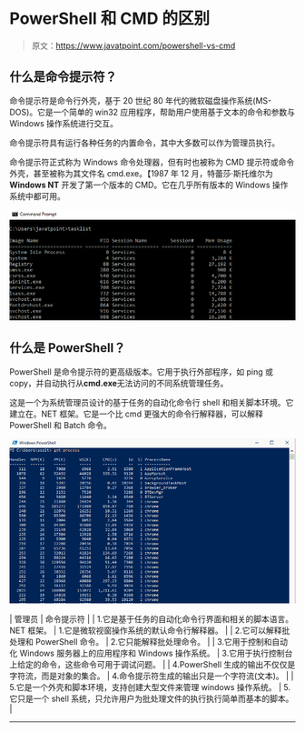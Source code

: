 # PowerShell 和 CMD 的区别

> 原文：<https://www.javatpoint.com/powershell-vs-cmd>

## 什么是命令提示符？

命令提示符是命令行外壳，基于 20 世纪 80 年代的微软磁盘操作系统(MS-DOS)。它是一个简单的 win32 应用程序，帮助用户使用基于文本的命令和参数与 Windows 操作系统进行交互。

命令提示符具有运行各种任务的内置命令，其中大多数可以作为管理员执行。

命令提示符正式称为 Windows 命令处理器，但有时也被称为 CMD 提示符或命令外壳，甚至被称为其文件名 cmd.exe。【1987 年 12 月，特蕾莎·斯托维尔为 **Windows NT** 开发了第一个版本的 CMD。它在几乎所有版本的 Windows 操作系统中都可用。

![PowerShell vs CMD](img/9d44fbccf355d94f788738043f03d4e0.png)

## 什么是 PowerShell？

PowerShell 是命令提示符的更高级版本。它用于执行外部程序，如 ping 或 copy，并自动执行从**cmd.exe**无法访问的不同系统管理任务。

这是一个为系统管理员设计的基于任务的自动化命令行 shell 和相关脚本环境。它建立在。NET 框架。它是一个比 cmd 更强大的命令行解释器，可以解释 PowerShell 和 Batch 命令。

![PowerShell vs CMD](img/6c292034885c02d7000a17e108e2e220.png)

| 管理员 | 命令提示符 |
| 1.它是基于任务的自动化命令行界面和相关的脚本语言。NET 框架。 | 1.它是微软视窗操作系统的默认命令行解释器。 |
| 2.它可以解释批处理和 PowerShell 命令。 | 2.它只能解释批处理命令。 |
| 3.它用于控制和自动化 Windows 服务器上的应用程序和 Windows 操作系统。 | 3.它用于执行控制台上给定的命令，这些命令可用于调试问题。 |
| 4.PowerShell 生成的输出不仅仅是字符流，而是对象的集合。 | 4.命令提示符生成的输出只是一个字符流(文本)。 |
| 5.它是一个外壳和脚本环境，支持创建大型文件来管理 windows 操作系统。 | 5.它只是一个 shell 系统，只允许用户为批处理文件的执行执行简单而基本的脚本。 |

* * *
